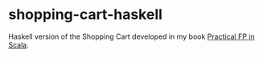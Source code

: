 shopping-cart-haskell
=====================

Haskell version of the Shopping Cart developed in my book [Practical FP in Scala](https://leanpub.com/pfp-scala).
